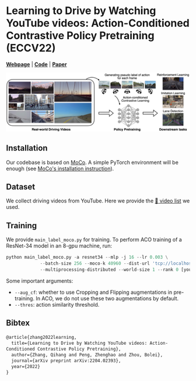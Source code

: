 # Learning to Drive by Watching YouTube videos: Action-Conditioned Contrastive Policy Pretraining (ECCV22)

[**Webpage**](https://metadriverse.github.io/ACO) | [**Code**](https://github.com/metadriverse/ACO) |  [**Paper**](https://arxiv.org/pdf/2204.02393.pdf) 

![](./docs/images/teaser.jpg)

## Installation

Our codebase is based on [MoCo](https://github.com/facebookresearch/moco). A simple PyTorch environment will be enough (see [MoCo's installation instruction](https://github.com/facebookresearch/moco#preparation)). 

## Dataset

We collect driving videos from YouTube. Here we provide the [:link: video list](https://docs.google.com/spreadsheets/d/1KNFFrfEE5q4d40uBR6MN9YtTggnv2o2AHRxGRZMgs3E/edit?usp=sharing) we used.

## Training

We provide `main_label_moco.py` for training. To perform ACO training of a ResNet-34 model in an 8-gpu machine, run:

```python
python main_label_moco.py -a resnet34 --mlp -j 16 --lr 0.003 \
			 --batch-size 256 --moco-k 40960 --dist-url 'tcp://localhost:10001' \
			 --multiprocessing-distributed --world-size 1 --rank 0 [your-dataset-directory] 
```

Some important arguments:

+ `--aug_cf`: whether to use Cropping and Flipping augmentations in pre-training. In ACO, we do not use these two augmentations by default.
+ `--thres`: action similarity threshold.  

## Bibtex

```
@article{zhang2022learning,
  title={Learning to Drive by Watching YouTube videos: Action-Conditioned Contrastive Policy Pretraining},
  author={Zhang, Qihang and Peng, Zhenghao and Zhou, Bolei},
  journal={arXiv preprint arXiv:2204.02393},
  year={2022}
}
```
